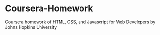 # Coursera-Homework
Coursera homework of HTML, CSS, and Javascript for Web Developers by Johns Hopkins University
